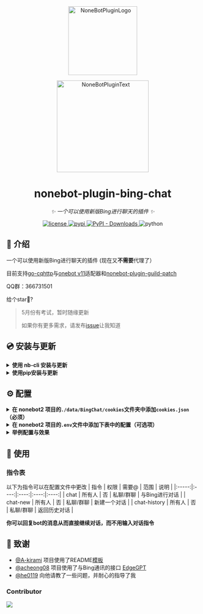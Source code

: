 <div align="center">
  <a href="https://v2.nonebot.dev/store"><img src="https://raw.githubusercontent.com/Harry-Jing/nonebot-plugin-bing-chat/main/resources/NoneBot_Plugin_logo.png" width="180" height="180" alt="NoneBotPluginLogo"></a>
  <br>
  <p><img src="https://raw.githubusercontent.com/Harry-Jing/nonebot-plugin-bing-chat/main/resources/NoneBot_Plugin_text.svg" width="240" alt="NoneBotPluginText"></p>
</div>

<div align="center">

# nonebot-plugin-bing-chat

_✨ 一个可以使用新版Bing进行聊天的插件 ✨_

<a href="./LICENSE">
  <img src="https://img.shields.io/github/license/Harry-Jing/nonebot-plugin-bing-chat.svg" alt="license" />
</a>
<a href="https://pypi.python.org/pypi/nonebot-plugin-bing-chat">
  <img src="https://img.shields.io/pypi/v/nonebot-plugin-bing-chat.svg" alt="pypi" />
</a>
<a href="https://pypi.python.org/pypi/nonebot-plugin-bing-chat">
  <img alt="PyPI - Downloads" src="https://img.shields.io/pypi/dm/nonebot-plugin-bing-chat">
</a>

<img src="https://img.shields.io/badge/python-3.10+-blue.svg" alt="python" />

</div>

## 📖 介绍

一个可以使用新版Bing进行聊天的插件 (现在又**不需要**代理了）

目前支持[go-cqhttp](https://docs.go-cqhttp.org/)与[onebot v11](https://onebot.adapters.nonebot.dev/)适配器和[nonebot-plugin-guild-patch](https://github.com/mnixry/nonebot-plugin-guild-patch)

QQ群：366731501

给个star🌟?

> 5月份有考试，暂时随缘更新
>
> 如果你有更多需求，请发布[issue](https://github.com/Harry-Jing/nonebot-plugin-bing-chat/issues/new)让我知道

## 💿 安装与更新

<details>
<summary> <b> 使用 nb-cli 安装与更新 </b> </summary> <br>
在 nonebot2 项目的根目录下打开命令行, 输入以下指令即可安装
  
    nb plugin install nonebot-plugin-bing-chat --upgrade

</details>

<details>
<summary> <b> 使用pip安装与更新 </b></summary> <br>
在 nonebot2 项目的插件目录下, 打开命令行, 根据你使用的包管理器, 输入相应的安装命令

    pip install --upgrade nonebot-plugin-bing-chat 

对于发送图片的支持需要执行

    pip install --upgrade nonebot-plugin-bing-chat[image]
    
打开 nonebot2 项目根目录下的 `pyproject.toml` 文件, 在 `[tool.nonebot]` 部分追加写入

    plugins = ["nonebot_plugin_bing_chat"]

</details>

## ⚙️ 配置

<details>
<summary>
  <b>在 nonebot2 项目的<code>./data/BingChat/cookies</code>文件夹中添加<code>cookies.json</code>（必须） </b>
</summary><br>

- 在浏览器安装 `cookie-editor` 的插件
  - [Chrome/Edge](https://chrome.google.com/webstore/detail/cookie-editor/hlkenndednhfkekhgcdicdfddnkalmdm)（需要魔法）
  - [Firefox](https://addons.mozilla.org/en-US/firefox/addon/cookie-editor/)
- 使用Edge浏览器打开[`www.bing.com/chat`](https://www.bing.com/chat)（需要魔法）
- 打开 `cookie-editor` 插件
- 点击右下角的 `Export` 按钮（这会把cookie保存到你的剪切板上）
- 把你复制道德内容放到 `cookies.json` 文件里 <img src="https://raw.githubusercontent.com/Harry-Jing/nonebot-plugin-bing-chat/main/resources/How_to_export_cookies.png" max-height="100" alt="How_to_export_cookies" />
- （可选）你可以创建多个以`.json`结尾的cookies文件
  
</details>

<details>
<summary>
  <b> 在 nonebot2 项目的<code>.env</code>文件中添加下表中的配置（可选项） </b>
</summary>

<br> 在.env书写配置时，字符转要使用**双引号**，而**不是**单引号 <br>


<b> 命令配置 </b>
| 配置项 | 类型 | 默认值 | 说明 |
|:----:|:----:|:----:|:----:|
| command_start | list[str] | ["/"] | 命令前缀 |
| bingchat_command_chat | str/list[str] | ["chat"] | 对话命令 |
| bingchat_command_new_chat | str/list[str] | ["chat-new", "刷新对话"] | 新建对话命令 |
| bingchat_command_history_chat | str/list[str] | ["chat-history"] | 返回历史对话命令 |
| bingchat_block | bool | False | 是否block |
| bingchat_priority | int | 1 | 指令的优先级 |
| bingchat_to_me | bool | False | 所有命令是否需要@bot |
| bingchat_share_chat | bool | False | 他人是否可以用过回复bot而进行对话 |


 <b> 输出配置 </b>
| 配置项 | 类型 | 默认值 | 说明 |
|:----:|:----:|:----:|:----:|
| bingchat_display_is_waiting | bool | True | 是否显示“正在请求” |
| bingchat_display_in_forward | bool | False | 是否以合并转发的消息形式发送消息 |
| bingchat_display_content_types | str/list[str] | ["text.num-max-conversation&answer&suggested-question"] | 输出的内容包括什么 |
  
  
 <b> 进行配置 </b>
| 配置项 | 类型 | 默认值 | 说明 |
|:----:|:----:|:----:|:----:|
| bingchat_log | bool | True | 是否记录日志 |
| bingchat_proxy | str | None | 代理地址 |
| bingchat_conversation_style | "creative" / "balanced" / "precise" | "balanced" | 对话样式 |
| bingchat_auto_switch_cookies | bool | False | 账号上限后是否自动切换cookies |
| bingchat_auto_refresh_conversation | bool | True | 聊天上限后是否自动建立新的对话 |


<b> 屏蔽群聊配置 </b>
| 配置项 | 类型 | 默认值 | 说明 |
|:----:|:----:|:----:|:----:|
| bingchat_group_filter_mode | "whitelist"/"blacklist" | "blacklist" | 对群聊屏蔽的模式 |
| bingchat_group_filter_blacklist | list[int] | [] | QQ群黑名单列表 |
| bingchat_group_filter_whitelist | list[int] | [] | QQ群白名单列表 |
| bingchat_guild_filter_blacklist | list[dict] | [] | QQ频道黑名单列表 |
| bingchat_guild_filter_whitelist | list[dict] | [] | QQ频道白名单列表 |

频道的配置格式：`{"guild_id": "123456789", "channel_id": "123456789"}`

源码内容可以在[./nonebot_plugin_bing_chat/common/dataModel.py](https://github.com/Harry-Jing/nonebot-plugin-bing-chat/blob/main/nonebot_plugin_bing_chat/common/dataModel.py)查看

</details>

<details>
<summary>
  <b> 举例配置与效果 </b>
</summary>
  
> 还没写，可以来QQ群来问我
  
</details>

## 🎉 使用

### 指令表

以下为指令可以在配置文件中更改
| 指令 | 权限 | 需要@ | 范围 | 说明 |
|:-----:|:----:|:----:|:----:|:----:|
| chat | 所有人 | 否 | 私聊/群聊 | 与Bing进行对话 |
| chat-new | 所有人 | 否 | 私聊/群聊 | 新建一个对话 |
| chat-history | 所有人 | 否 | 私聊/群聊 | 返回历史对话 |

**你可以回复bot的消息从而直接继续对话，而不用输入对话指令**
  
  
## 🌸 致谢

- [@A-kirami](https://github.com/A-kirami)  项目使用了README[模板](https://github.com/A-kirami/nonebot-plugin-template)
- [@acheong08](https://github.com/acheong08)  项目使用了与Bing通讯的接口 [EdgeGPT](https://github.com/acheong08/EdgeGPT)
- [@he0119](https://github.com/he0119) 向他请教了一些问题，并耐心的指导了我

### Contributor
<a href="https://github.com/Harry-Jing/nonebot-plugin-bing-chat/graphs/contributors">
  <img src="https://contrib.rocks/image?repo=Harry-Jing/nonebot-plugin-bing-chat" />
</a>
